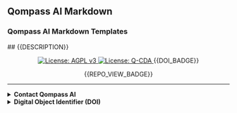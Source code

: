 <h2>Qompass AI Markdown</h2>

<h3>Qompass AI Markdown Templates</h3>
## {{DESCRIPTION}}

<p align="center">
  <a href="https://www.gnu.org/licenses/agpl-3.0">
    <img src="https://img.shields.io/badge/License-AGPL%20v3-blue.svg" alt="License: AGPL v3">
  </a>
  <a href="./LICENSE-QCDA">
    <img src="https://img.shields.io/badge/license-Q--CDA-lightgrey.svg" alt="License: Q-CDA">
  </a>
  {{DOI_BADGE}}
  <p align="center">
  {{REPO_VIEW_BADGE}}
</p>
</p>

---

<details id="Contact">
  <summary><strong>Contact Qompass AI</strong></summary>

  <div align="center">
    <p>Matthew A. Porter><br>
    Qompass AI, Spokane, WA</p>

    <a href="mailto:map@qompass.ai">
      <img src="https://img.shields.io/badge/Email-Get_a_Quote-blue?style=flat-square&logo=gmail" alt="Email Me">
    </a>

    <a href="sms:+15099195237">
      <img src="https://img.shields.io/badge/SMS-Text_Me-blue?style=flat-square&logo=minutemailer" alt="Text Me">
    </a>

    <h3>Publications</h3>
    <p>
      <a href="https://orcid.org/{{ORCID_ID}}">
        <img src="https://img.shields.io/badge/ORCID-{{ORCID_ID}}-green?style=flat-square&logo=orcid" alt="ORCID">
      </a>
      <a href="https://zenodo.org/communities/{{ZENODO_COMMUNITY}}">
        <img src="https://img.shields.io/badge/Zenodo-Publications-blue?style=flat-square&logo=zenodo" alt="Zenodo">
      </a>
    </p>
  </div>
</details>

<details id="Zenodo DOI">
  <summary><strong>Digital Object Identifier (DOI)</strong></summary>
